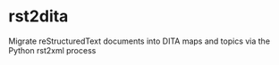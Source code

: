 rst2dita
========

Migrate reStructuredText documents into DITA maps and topics via the Python rst2xml process